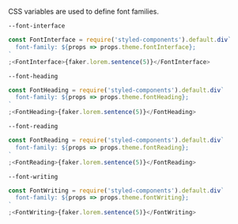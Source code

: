 CSS variables are used to define font families.

`--font-interface`

```js
const FontInterface = require('styled-components').default.div`
  font-family: ${props => props.theme.fontInterface};
`
;<FontInterface>{faker.lorem.sentence(5)}</FontInterface>
```

`--font-heading`

```js
const FontHeading = require('styled-components').default.div`
  font-family: ${props => props.theme.fontHeading};
`
;<FontHeading>{faker.lorem.sentence(5)}</FontHeading>
```

`--font-reading`

```js
const FontReading = require('styled-components').default.div`
  font-family: ${props => props.theme.fontReading};
`
;<FontReading>{faker.lorem.sentence(5)}</FontReading>
```

`--font-writing`

```js
const FontWriting = require('styled-components').default.div`
  font-family: ${props => props.theme.fontWriting};
`
;<FontWriting>{faker.lorem.sentence(5)}</FontWriting>
```
